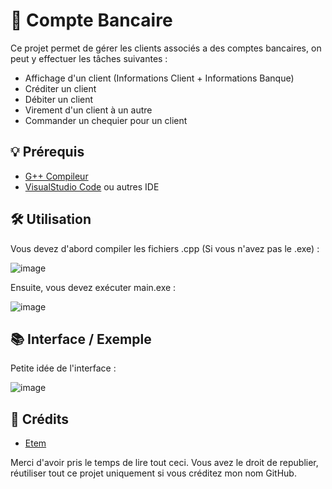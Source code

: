 # 💸 Compte Bancaire
Ce projet permet de gérer les clients associés a des comptes bancaires, on peut y effectuer les tâches suivantes : 
* Affichage d'un client (Informations Client + Informations Banque)
* Créditer un client
* Débiter un client
* Virement d'un client à un autre
* Commander un chequier pour un client

## 💡 Prérequis
* [G++ Compileur](https://sourceforge.net/projects/mingw/)
* [VisualStudio Code](https://code.visualstudio.com/) ou autres IDE

## 🛠️ Utilisation
Vous devez d'abord compiler les fichiers .cpp (Si vous n'avez pas le .exe) : 

![image](https://github.com/user-attachments/assets/61bfda14-9e27-4e78-a23a-5ae4eb8b7a23)

Ensuite, vous devez exécuter main.exe : 

![image](https://github.com/user-attachments/assets/249082af-0517-4d88-b49a-a48425b64b00)

## 📚 Interface / Exemple

Petite idée de l'interface : 

![image](https://github.com/user-attachments/assets/e62db5ef-9f1e-4989-8674-da7920dc47a1)


## 📧 Crédits
* [Etem](https://github.com/Etem-Source)

Merci d'avoir pris le temps de lire tout ceci.
Vous avez le droit de republier, réutiliser tout ce projet uniquement si vous créditez mon nom GitHub.
